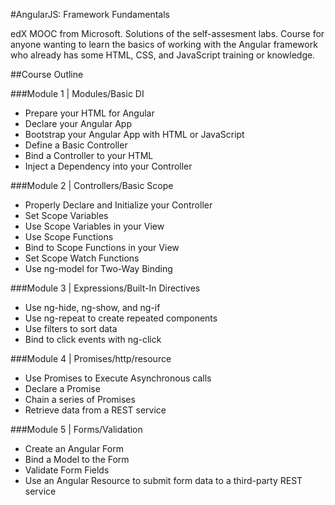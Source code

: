 #AngularJS: Framework Fundamentals

edX MOOC from Microsoft. Solutions of the self-assesment labs. Course for anyone wanting to learn the basics of working with the Angular framework who already has some HTML, CSS, and JavaScript training or knowledge.

##Course Outline

###Module 1 | Modules/Basic DI

- Prepare your HTML for Angular
- Declare your Angular App
- Bootstrap your Angular App with HTML or JavaScript
- Define a Basic Controller
- Bind a Controller to your HTML
- Inject a Dependency into your Controller

###Module 2 | Controllers/Basic Scope

- Properly Declare and Initialize your Controller
- Set Scope Variables
- Use Scope Variables in your View
- Use Scope Functions
- Bind to Scope Functions in your View
- Set Scope Watch Functions
- Use ng-model for Two-Way Binding

###Module 3 | Expressions/Built-In Directives

- Use ng-hide, ng-show, and ng-if
- Use ng-repeat to create repeated components
- Use filters to sort data
- Bind to click events with ng-click

###Module 4 | Promises/http/resource

- Use Promises to Execute Asynchronous calls
- Declare a Promise
- Chain a series of Promises
- Retrieve data from a REST service

###Module 5 | Forms/Validation

- Create an Angular Form
- Bind a Model to the Form
- Validate Form Fields
- Use an Angular Resource to submit form data to a third-party REST service
